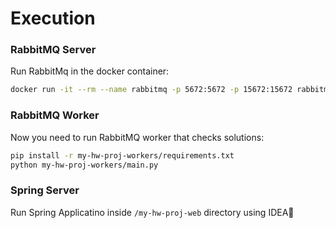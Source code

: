 # Execution 

### RabbitMQ Server
Run RabbitMq in the docker container:
```bash
docker run -it --rm --name rabbitmq -p 5672:5672 -p 15672:15672 rabbitmq:3.10-management
```

### RabbitMQ Worker
Now you need to run RabbitMQ worker that checks solutions:
```bash
pip install -r my-hw-proj-workers/requirements.txt 
python my-hw-proj-workers/main.py 
```

### Spring Server
Run Spring Applicatino inside `/my-hw-proj-web` directory using IDEA💁